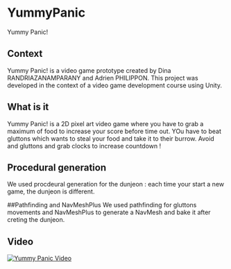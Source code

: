 # YummyPanic
Yummy Panic!

## Context
Yummy Panic! is a video game prototype created by Dina RANDRIAZANAMPARANY and Adrien PHILIPPON. This project was developed in the context of a video game development course using Unity.

## What is it
Yummy Panic! is a 2D pixel art video game where you have to grab a maximum of food to increase your score before time out. YOu have to beat gluttons which wants to steal your food and take it to their burrow. Avoid and gluttons and grab clocks to increase countdown !

## Procedural generation
We used procdeural generation for the dunjeon : each time your start a new game, the dunjeon is different. 

##Pathfinding and NavMeshPlus
We used pathfinding for gluttons movements and NavMeshPlus to generate a NavMesh and bake it after creting the dunjeon.

##  Video
[![Yummy Panic Video](https://img.youtube.com/vi/Z91xoPhrh5g/0.jpg)](https://www.youtube.com/watch?v=Z91xoPhrh5g)
